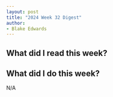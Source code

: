 ```yaml
---
layout: post
title: "2024 Week 32 Digest"
author:
- Blake Edwards
---
```


## What did I read this week?

## What did I do this week?
N/A
